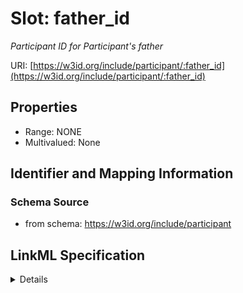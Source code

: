 # Slot: father_id
_Participant ID for Participant's father_


URI: [https://w3id.org/include/participant/:father_id](https://w3id.org/include/participant/:father_id)



<!-- no inheritance hierarchy -->




## Properties

* Range: NONE
* Multivalued: None







## Identifier and Mapping Information







### Schema Source


* from schema: https://w3id.org/include/participant




## LinkML Specification

<details>
```yaml
name: father_id
definition_uri: include:father_id
description: Participant ID for Participant's father
from_schema: https://w3id.org/include/participant
rank: 1000
alias: father_id
domain_of:
- Participant
- Participant

```
</details>